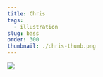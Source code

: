 ```yaml
---
title: Chris
tags:
  - illustration
slug: bass
order: 300
thumbnail: ./chris-thumb.png
---
```

![](chris1.png)

